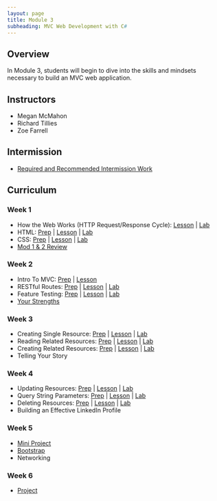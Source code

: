```yaml
---
layout: page
title: Module 3
subheading: MVC Web Development with C#
---
```


## Overview

In Module 3, students will begin to dive into the skills and mindsets necessary to build an MVC web application.

## Instructors

* Megan McMahon
* Richard Tillies
* Zoe Farrell

## Intermission
* [Required and Recommended Intermission Work](./intermission/)

## Curriculum

### Week 1
* How the Web Works (HTTP Request/Response Cycle): [Lesson](./lessons/Week1/HowTheWebWorks) &#124; [Lab](./labs/Week1/HowTheWebWorks)
* HTML: [Prep](./preparation/Week1/HTMLFundamentals) &#124; [Lesson](./lessons/Week1/HTMLFundamentals) &#124; [Lab](./labs/Week1/HTMLCSSFundamentals)
* CSS: [Prep](./preparation/Week1/CSSFundamentals) &#124; [Lesson](./lessons/Week1/CSSFundamentals) &#124; [Lab](./labs/Week1/HTMLCSSFundamentals)
* [Mod 1 & 2 Review](./lessons/Week1/Mod1and2Review)

### Week 2
* Intro To MVC: [Prep](./preparation/Week2/IntroToMVC) &#124; [Lesson](./lessons/Week2/IntroToMVC)
* RESTful Routes: [Prep](./preparation/Week2/RestfulRoutes) &#124; [Lesson](./lessons/Week2/RestfulRoutes) &#124; [Lab](./labs/Week2/RestfulRoutes) 
* Feature Testing: [Prep](./preparation/Week2/FeatureTesting) &#124; [Lesson](./lessons/Week2/FeatureTesting) &#124; [Lab](./labs/Week2/FeatureTesting) 
* [Your Strengths](./lessons/Week2/FindingYourStrengths)

### Week 3
* Creating Single Resource: [Prep](./preparation/Week3/CreateSingleResource) &#124; [Lesson](./lessons/Week3/CreateSingleResource) &#124; [Lab](./labs/Week3/CreateSingleResource)
* Reading Related Resources: [Prep](./preparation/Week3/ReadingRelatedResources) &#124; [Lesson](./lessons/Week3/ReadingRelatedResources) &#124; [Lab](./labs/Week3/ReadingRelatedResources)
* Creating Related Resources: [Prep](./preparation/Week3/CreatingRelatedResources) &#124; [Lesson](./lessons/Week3/CreatingRelatedResources) &#124; [Lab](./labs/Week3/CreatingRelatedResources)
* Telling Your Story

### Week 4
* Updating Resources: [Prep](./preparation/Week4/UpdatingResources) &#124; [Lesson](./lessons/Week4/UpdatingResources) &#124; [Lab](./labs/Week4/UpdatingResources)
* Query String Parameters: [Prep](./preparation/Week4/QueryStringParameters) &#124; [Lesson](./lessons/Week4/QueryStringParameters) &#124; [Lab](./labs/Week4/QueryStringParameters)
* Deleting Resources: [Prep](./preparation/Week4/DeleteResource) &#124; [Lesson](./lessons/Week4/DeleteResource) &#124; [Lab](./labs/Week4/DeleteResource)
* Building an Effective LinkedIn Profile

### Week 5
* [Mini Project](./Projects/PairProject)
* [Bootstrap](./lessons/Week5/IntroToBootstrap.md)
* Networking

### Week 6

* [Project](./Projects/Mod3Project)




